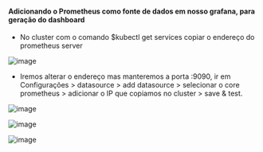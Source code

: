 #### Adicionando o Prometheus como fonte de dados em nosso grafana, para geração do dashboard

* No cluster com o comando $kubectl get services copiar o endereço do prometheus server

![image](https://user-images.githubusercontent.com/97816800/213313331-c7ddd112-6a50-46ec-a28a-0f74e8b8dcc1.png)

* Iremos alterar o endereço mas manteremos a porta :9090, ir em Configurações > datasource > add datasource > selecionar o core prometheus > adicionar o IP que copiamos no cluster > save & test. 


![image](https://user-images.githubusercontent.com/97816800/213313722-5fb64295-d77f-4837-9d15-c8f8d2a674f0.png)



![image](https://user-images.githubusercontent.com/97816800/213313556-4a48a0a6-589c-4262-a586-19fbd67a8e30.png)



![image](https://user-images.githubusercontent.com/97816800/213312010-a3e4b7f3-af02-470f-a4fd-993324aef316.png)
